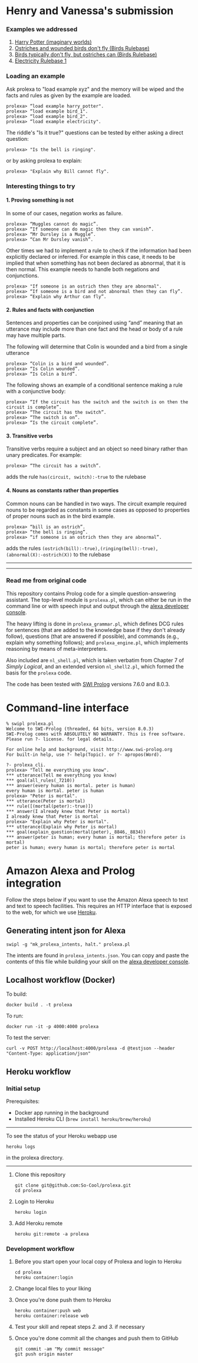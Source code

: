 # Henry and Vanessa's submission #

### Examples we addressed

1. [Harry Potter (imaginary worlds)](https://rule-reasoning.apps.allenai.org/?p=Harry%20can%20do%20magic.%20%0AMuggles%20cannot%20do%20magic.%20%0AIf%20a%20person%20can%20do%20magic%20then%20they%20can%20vanish.%20%0AMr%20Dursley%20is%20a%20Muggle.&q=Harry%20can%20vanish.%20%0AMr%20Dursley%20can%20vanish)
2. [Ostriches and wounded birds don't fly (Birds Rulebase)](https://rule-reasoning.apps.allenai.org/?p=Arthur%20is%20a%20bird.%20%0AArthur%20is%20not%20wounded.%20%0ABill%20is%20an%20ostrich.%20%0AColin%20is%20a%20bird.%20%0AColin%20is%20wounded.%20%0ADave%20is%20not%20an%20ostrich.%20%0ADave%20is%20wounded.%20%0AIf%20someone%20is%20an%20ostrich%20then%20they%20are%20a%20bird.%20%0AIf%20someone%20is%20an%20ostrich%20then%20they%20are%20abnormal.%20%0AIf%20someone%20is%20an%20ostrich%20then%20they%20cannot%20fly.%20%0AIf%20someone%20is%20a%20bird%20and%20wounded%20then%20they%20are%20abnormal.%20%0AIf%20someone%20is%20wounded%20then%20they%20cannot%20fly.%20%0AIf%20someone%20is%20a%20bird%20and%20not%20abnormal%20then%20they%20can%20fly.&q=Arthur%20can%20fly.%20%0ABill%20can%20fly.%20%0AColin%20can%20fly.%20%0ADave%20can%20fly.)
3. [Birds typically don't fly, but ostriches can (Birds Rulebase)](https://rule-reasoning.apps.allenai.org/?p=If%20someone%20is%20an%20ostrich%20then%20they%20can%20fly.%20%0AIf%20someone%20is%20an%20ostrich%20then%20they%20are%20a%20bird.%20%0AIf%20someone%20is%20a%20bird%20and%20not%20abnormal%20then%20they%20cannot%20fly.%20%0AIf%20someone%20can%20fly%20then%20they%20are%20abnormal.%20%0AArthur%20is%20a%20bird.%20%0ABill%20is%20an%20ostrich.&q=Arthur%20can%20fly.%20%0ABill%20can%20fly)
4. [Electricity Rulebase 1](https://rule-reasoning.apps.allenai.org/?p=The%20circuit%20has%20a%20switch.%20%0AThe%20circuit%20has%20a%20bell.%20%0AThe%20switch%20is%20on.%20%0AIf%20the%20circuit%20has%20the%20switch%20and%20the%20switch%20is%20on%20then%20the%20circuit%20is%20complete.%20%0AIf%20the%20circuit%20does%20not%20have%20the%20switch%20then%20the%20circuit%20is%20complete.%20%0AIf%20the%20circuit%20is%20complete%20and%20the%20circuit%20has%20the%20light%20bulb%20then%20the%20light%20bulb%20is%20glowing.%20%0AIf%20the%20circuit%20is%20complete%20and%20the%20circuit%20has%20the%20bell%20then%20the%20bell%20is%20ringing.%20%0AIf%20the%20circuit%20is%20complete%20and%20the%20circuit%20has%20the%20radio%20then%20the%20radio%20is%20playing.&q=The%20bell%20is%20ringing.%20%0AThe%20light%20bulb%20is%20glowing.%20%0AThe%20radio%20is%20playing)


### Loading an example

Ask prolexa to "load example xyz" and the memory will be wiped and the facts and rules as given by the example are loaded.

```
prolexa> “load example harry_potter".
prolexa> “load example bird_1".
prolexa> “load example bird_2".
prolexa> “load example electricity".

```

The riddle's "Is it true?" questions can be tested by either asking a direct question:
```
prolexa> "Is the bell is ringing".
```
or by asking prolexa to explain:
```
prolexa> "Explain why Bill cannot fly".
```

### Interesting things to try


#### 1. Proving something is not

In some of our cases, negation works as failure.

```
prolexa> “Muggles cannot do magic”.
prolexa> “If someone can do magic then they can vanish”.
prolexa> “Mr Dursley is a Muggle”.
prolexa> “Can Mr Dursley vanish”.
```

Other times we had to implement a rule to check if the information had been explicitly declared or inferred. For example in this case, it needs to be implied that when something has not been declared as abnormal, that it is then normal. This example needs to handle both negations and conjunctions. 

```
prolexa> "If someone is an ostrich then they are abnormal".
prolexa> “If someone is a bird and not abnormal then they can fly”.
prolexa> “Explain why Arthur can fly”.
```

#### 2. Rules and facts with conjunction

Sentences and properties can be conjoined using “and” meaning that an utterance may include more than one fact and the head or body of a rule may have multiple parts.

The following will determine that Colin is wounded and a bird from a single utterance
```
prolexa> “Colin is a bird and wounded”.
prolexa> “Is Colin wounded”.
prolexa> “Is Colin a bird”.
```

The following shows an example of a conditional sentence making a rule with a conjunctive body:
```
prolexa> “If the circuit has the switch and the switch is on then the circuit is complete”.
prolexa> “The circuit has the switch”.
prolexa> “The switch is on”.
prolexa> “Is the circuit complete”.
```

#### 3. Transitive verbs

Transitive verbs require a subject and an object so need binary rather than unary predicates. For example:
```
prolexa> “The circuit has a switch”.
```
adds the rule `has(circuit, switch):-true` to the rulebase

#### 4. Nouns as constants rather than properties

Common nouns can be handled in two ways. The circuit example required nouns to be regarded as constants in some cases as opposed to properties of proper nouns such as in the bird example.

```
prolexa> “bill is an ostrich”.
prolexa> “the bell is ringing”.
prolexa> “if someone is an ostrich then they are abnormal”.
```
adds the rules `(ostrich(bill):-true),(ringing(bell):-true),(abnormal(X):-ostrich(X))` to the rulebase



---
---


### Read me from original code


This repository contains Prolog code for a simple question-answering assistant. The top-level module is `prolexa.pl`, which can either be run in the command line or with speech input and output through the
[alexa developer console](https://developer.amazon.com/alexa/console/ask).

The heavy lifting is done in
`prolexa_grammar.pl`, which defines DCG rules for
sentences (that are added to the knowledge base if they don't already follow),
questions (that are answered if possible), and
commands (e.g., explain why something follows); and
`prolexa_engine.pl`, which implements reasoning by means of meta-interpreters.

Also included are `nl_shell.pl`, which is taken verbatim from Chapter 7 of *Simply Logical*,
and an extended version `nl_shell2.pl`, which formed the basis for the `prolexa` code.

The code has been tested with [SWI Prolog](https://www.swi-prolog.org) versions 7.6.0 and 8.0.3.

# Command-line interface #

```
% swipl prolexa.pl
Welcome to SWI-Prolog (threaded, 64 bits, version 8.0.3)
SWI-Prolog comes with ABSOLUTELY NO WARRANTY. This is free software.
Please run ?- license. for legal details.

For online help and background, visit http://www.swi-prolog.org
For built-in help, use ?- help(Topic). or ?- apropos(Word).

?- prolexa_cli.
prolexa> "Tell me everything you know".
*** utterance(Tell me everything you know)
*** goal(all_rules(_7210))
*** answer(every human is mortal. peter is human)
every human is mortal. peter is human
prolexa> "Peter is mortal".
*** utterance(Peter is mortal)
*** rule([(mortal(peter):-true)])
*** answer(I already knew that Peter is mortal)
I already knew that Peter is mortal
prolexa> "Explain why Peter is mortal".
*** utterance(Explain why Peter is mortal)
*** goal(explain_question(mortal(peter),_8846,_8834))
*** answer(peter is human; every human is mortal; therefore peter is mortal)
peter is human; every human is mortal; therefore peter is mortal
```


# Amazon Alexa and Prolog integration #

Follow the steps below if you want to use the Amazon Alexa speech to text and text to speech facilities.
This requires an HTTP interface that is exposed to the web, for which we use
[Heroku](http://heroku.com).

## Generating intent json for Alexa ##
```
swipl -g "mk_prolexa_intents, halt." prolexa.pl
```
The intents are found in `prolexa_intents.json`. You can copy and paste the contents of this file while building your skill on the
[alexa developer console](https://developer.amazon.com/alexa/console/ask).


## Localhost workflow (Docker) ##
To build:
```
docker build . -t prolexa
```

To run:
```
docker run -it -p 4000:4000 prolexa
```

To test the server:
```
curl -v POST http://localhost:4000/prolexa -d @testjson --header "Content-Type: application/json"
```

## Heroku workflow ##
### Initial setup ###
Prerequisites:

- Docker app running in the background
- Installed Heroku CLI (`brew install heroku/brew/heroku`)

---

To see the status of your Heroku webapp use
```
heroku logs
```

in the prolexa directory.

---

1. Clone this repository
    ```
    git clone git@github.com:So-Cool/prolexa.git
    cd prolexa
    ```

2. Login to Heroku
    ```
    heroku login
    ```

3. Add Heroku remote
    ```
    heroku git:remote -a prolexa
    ```

### Development workflow ###
1. Before you start open your local copy of Prolexa and login to Heroku
    ```
    cd prolexa
    heroku container:login
    ```

2. Change local files to your liking
3. Once you're done push them to Heroku
    ```
    heroku container:push web
    heroku container:release web
    ```

4. Test your skill and repeat steps *2.* and *3.* if necessary
5. Once you're done commit all the changes and push them to GitHub
    ```
    git commit -am "My commit message"
    git push origin master
    ```
